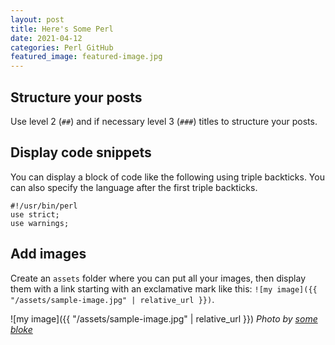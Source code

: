 ```yaml
---
layout: post
title: Here's Some Perl
date: 2021-04-12
categories: Perl GitHub
featured_image: featured-image.jpg
---
```


## Structure your posts

Use level 2 (`##`) and if necessary level 3 (`###`) titles
to structure your posts.

## Display code snippets

You can display a block of code like the following using triple backticks.
You can also specify the language after the first triple backticks.

```console
#!/usr/bin/perl
use strict;
use warnings;
```

## Add images

Create an `assets` folder where you can put all your images,
then display them with a link starting with an exclamative mark like this:
`![my image]({{ "/assets/sample-image.jpg" | relative_url }})`.

![my image]({{ "/assets/sample-image.jpg" | relative_url }})
_Photo by [some bloke](https://somesite.com)_
